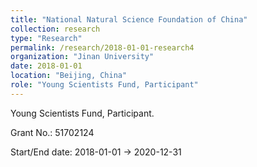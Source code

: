```yaml
---
title: "National Natural Science Foundation of China"
collection: research
type: "Research"
permalink: /research/2018-01-01-research4
organization: "Jinan University"
date: 2018-01-01
location: "Beijing, China"
role: "Young Scientists Fund, Participant"
---
```


Young Scientists Fund, Participant.

Grant No.: 51702124

Start/End date: 2018-01-01 → 2020-12-31
